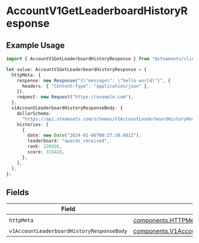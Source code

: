 # AccountV1GetLeaderboardHistoryResponse

## Example Usage

```typescript
import { AccountV1GetLeaderboardHistoryResponse } from "@steamsets/client-ts/models/operations";

let value: AccountV1GetLeaderboardHistoryResponse = {
  httpMeta: {
    response: new Response("{\"message\": \"hello world\"}", {
      headers: { "Content-Type": "application/json" },
    }),
    request: new Request("https://example.com"),
  },
  v1AccountLeaderboardHistoryResponseBody: {
    dollarSchema:
      "https://api.steamsets.com/schemas/V1AccountLeaderboardHistoryResponseBody.json",
    histories: [
      {
        date: new Date("2024-01-06T00:27:30.681Z"),
        leaderboard: "awards_received",
        rank: 128926,
        score: 315428,
      },
    ],
  },
};
```

## Fields

| Field                                                                                                                    | Type                                                                                                                     | Required                                                                                                                 | Description                                                                                                              |
| ------------------------------------------------------------------------------------------------------------------------ | ------------------------------------------------------------------------------------------------------------------------ | ------------------------------------------------------------------------------------------------------------------------ | ------------------------------------------------------------------------------------------------------------------------ |
| `httpMeta`                                                                                                               | [components.HTTPMetadata](../../models/components/httpmetadata.md)                                                       | :heavy_check_mark:                                                                                                       | N/A                                                                                                                      |
| `v1AccountLeaderboardHistoryResponseBody`                                                                                | [components.V1AccountLeaderboardHistoryResponseBody](../../models/components/v1accountleaderboardhistoryresponsebody.md) | :heavy_minus_sign:                                                                                                       | OK                                                                                                                       |